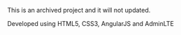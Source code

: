 This is an archived project and it will not updated.

Developed using HTML5, CSS3, AngularJS and AdminLTE
